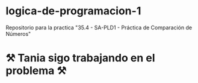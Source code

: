 # logica-de-programacion-1
Repositorio para la practica "35.4 - SA-PLD1 - Práctica de Comparación de Números"

# ⚒️ Tania sigo trabajando en el problema ⚒️
